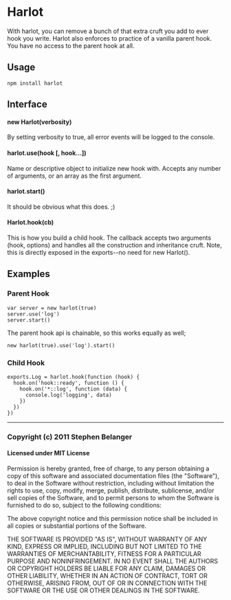 # Harlot
With harlot, you can remove a bunch of that extra cruft you add to ever hook you write. Harlot also enforces to practice of a vanilla parent hook. You have no access to the parent hook at all.

## Usage

    npm install harlot

## Interface

#### new Harlot(verbosity)
By setting verbosity to true, all error events will be logged to the console.

#### harlot.use(hook [, hook...])
Name or descriptive object to initialize new hook with. Accepts any number of arguments, or an array as the first argument.

#### harlot.start()
It should be obvious what this does. ;)

#### Harlot.hook(cb)
This is how you build a child hook. The callback accepts two arguments (hook, options) and handles all the construction and inheritance cruft. Note, this is directly exposed in the exports--no need for new Harlot().

## Examples

### Parent Hook

    var server = new harlot(true)
    server.use('log')
    server.start()

The parent hook api is chainable, so this works equally as well;

    new harlot(true).use('log').start()

### Child Hook

    exports.Log = harlot.hook(function (hook) {
      hook.on('hook::ready', function () {
        hook.on('*::log', function (data) {
          console.log('logging', data)
        })
      })
    })

---

### Copyright (c) 2011 Stephen Belanger
#### Licensed under MIT License

Permission is hereby granted, free of charge, to any person obtaining a copy of this software and associated documentation files (the "Software"), to deal in the Software without restriction, including without limitation the rights to use, copy, modify, merge, publish, distribute, sublicense, and/or sell copies of the Software, and to permit persons to whom the Software is furnished to do so, subject to the following conditions:

The above copyright notice and this permission notice shall be included in all copies or substantial portions of the Software.

THE SOFTWARE IS PROVIDED "AS IS", WITHOUT WARRANTY OF ANY KIND, EXPRESS OR IMPLIED, INCLUDING BUT NOT LIMITED TO THE WARRANTIES OF MERCHANTABILITY, FITNESS FOR A PARTICULAR PURPOSE AND NONINFRINGEMENT. IN NO EVENT SHALL THE AUTHORS OR COPYRIGHT HOLDERS BE LIABLE FOR ANY CLAIM, DAMAGES OR OTHER LIABILITY, WHETHER IN AN ACTION OF CONTRACT, TORT OR OTHERWISE, ARISING FROM, OUT OF OR IN CONNECTION WITH THE SOFTWARE OR THE USE OR OTHER DEALINGS IN THE SOFTWARE.